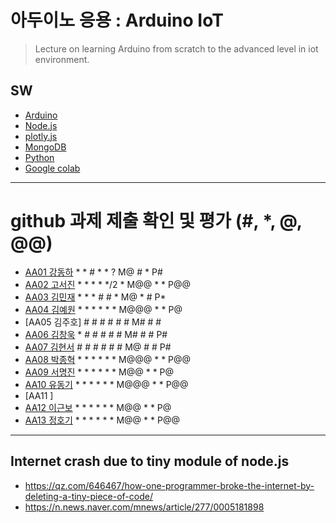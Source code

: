 # 아두이노 응용 : Arduino IoT
> Lecture on learning Arduino from scratch to the advanced level in iot environment.

## SW
- [Arduino](https://www.arduino.cc/)
- [Node.js](https://nodejs.org/ko/)
- [plotly.js](https://plot.ly/)
- [MongoDB](https://www.mongodb.com/download-center#community)
- [Python](https://www.anaconda.com)
- [Google colab](https://colab.research.google.com/)
---

# github 과제 제출 확인 및 평가 (#, *, @, @@)
- [AA01	강동하](https://github.com/kangdongha2/aa01) * * # * * ? M@ # * P#
- [AA02	고서진](https://github.com/spaceko126/AA02) * * * * */2 * M@@ * * P@@
- [AA03	김민재](https://github.com/AR23-KMJ/aa03) * * * # # * M@ * # P*
- [AA04	김예원](https://github.com/yewon1621/aa04) * * * * * * M@@@ * * P@
- [AA05	김주호] # # # # # # M# # #
- [AA06 김창욱](https://github.com/HM0007/AA06) * # # # # # M# # # P#
- [AA07	김현서](https://github.com/HyunSeo0928/AA07) # # # # # # M@ # # P#
- [AA08 박종혁](https://github.com/Park-Jong-Hyeok/aa08) * * * * * * M@@@ * * P@@
- [AA09	서명진](https://github.com/smj3343/aa09) * * * * * * M@@ * * P@
- [AA10	유동기](https://github.com/wtfwtfs/aa10) * * * * * * M@@@ * * P@@
- [AA11	]
- [AA12 이근보](https://github.com/GuenBoLee/aa12) * * * * * * M@@ * * P@
- [AA13	정호기](https://github.com/JeongHogi/AA13) * * * * * * M@@ * * P@@

---
## Internet crash due to tiny module of node.js
* https://qz.com/646467/how-one-programmer-broke-the-internet-by-deleting-a-tiny-piece-of-code/
* https://n.news.naver.com/mnews/article/277/0005181898

